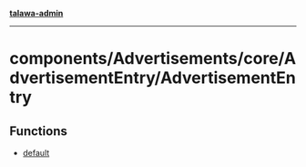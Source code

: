 [**talawa-admin**](../../../../../README.md)

***

# components/Advertisements/core/AdvertisementEntry/AdvertisementEntry

## Functions

- [default](functions/default.md)
